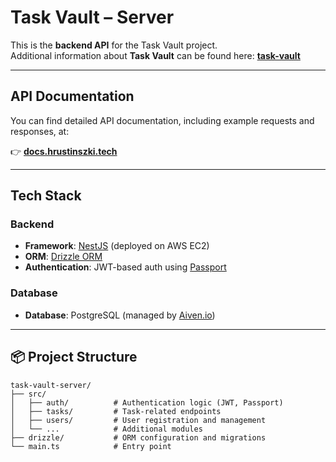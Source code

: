 # Task Vault – Server

This is the **backend API** for the Task Vault project.  
Additional information about **Task Vault** can be found here: **[task-vault](https://github.com/task-vault)**

---

## API Documentation

You can find detailed API documentation, including example requests and responses, at:

👉 **[docs.hrustinszki.tech](https://docs.hrustinszki.tech)**

---

## Tech Stack

### Backend

- **Framework**: [NestJS](https://docs.nestjs.com) (deployed on AWS EC2)
- **ORM**: [Drizzle ORM](https://orm.drizzle.team/docs/overview)
- **Authentication**: JWT-based auth using [Passport](https://www.passportjs.org/concepts/authentication/)

### Database

- **Database**: PostgreSQL (managed by [Aiven.io](https://aiven.io))

---

## 📦 Project Structure

```pre
task-vault-server/
├── src/
│   ├── auth/          # Authentication logic (JWT, Passport)
│   ├── tasks/         # Task-related endpoints
│   ├── users/         # User registration and management
│   └── ...            # Additional modules
├── drizzle/           # ORM configuration and migrations
└── main.ts            # Entry point
```
